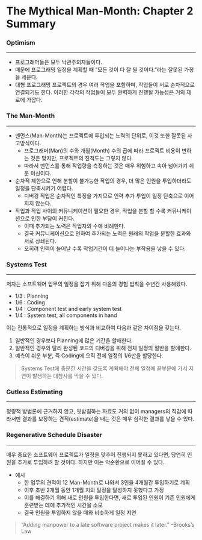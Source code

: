 # The Mythical Man-Month: Chapter 2 Summary

### Optimism

---

- 프로그래머들은 모두 낙관주의자들이다.
- 때문에 프로그래밍 일정을 계획할 때 “모든 것이 다 잘 될 것이다.”라는 잘못된 가정을 세운다.
- 대형 프로그래밍 프로젝트의 경우 여러 작업을 포함하며, 작업들이 서로 순차적으로 연결되기도 한다. 이러한 각각의 작업들이 모두 완벽하게 진행될 가능성은 거의 제로에 가깝다.

### The Man-Month

---

- 맨먼스(Man-Month)는 프로젝트에 투입되는 노력의 단위로, 이것 또한 잘못된 사고방식이다.
    - 프로그래머(Man)의 수와 개월(Month) 수의 곱에 따라 프로젝트 비용이 변하는 것은 맞지만, 프로젝트의 진척도는 그렇지 않다.
    - 따라서 맨먼스를 통해 작업량을 측정하는 것은 매우 위험하고 속아 넘어가기 쉬운 미신이다.
- 순차적 제한으로 인해 분할이 불가능한 작업의 경우, 더 많은 인원을 투입하더라도 일정을 단축시키기 어렵다.
    - 디버깅 작업은 순차적인 특징을 가지므로 인력 추가 투입이 일정 단축으로 이어지지 않는다.
- 작업과 작업 사이의 커뮤니케이션이 필요한 경우, 작업을 분할 할 수록 커뮤니케이션으로 인한 부담이 커진다.
    - 이때 추가되는 노력은 작업자의 수에 비례한다.
    - 결국 커뮤니케이션으로 인하여 추가되는 노력은 원래의 작업을 분할한 효과와 서로 상쇄된다.
    - 오히려 인력이 늘어날 수록 작업기간이 더 늘어나는 부작용을 낳을 수 있다.

### Systems Test

---

저자는 소프트웨어 업무의 일정을 잡기 위해 다음의 경험 법칙을 수년간 사용해왔다.

- 1/3 : Planning
- 1/6 : Coding
- 1/4 : Component test and early system test
- 1/4 : System test, all components in hand

이는 전통적으로 일정을 계획하는 방식과 비교하여 다음과 같은 차이점을 갖는다.

1. 일반적인 경우보다 Planning에 많은 기간을 할애한다.
2. 일반적인 경우와 달리 완성된 코드의 디버깅을 위해 전체 일정의 절반을 할애한다.
3. 예측이 쉬운 부분, 즉 Coding에 오직 전체 일정의 1/6만을 할당한다.

> Systems Test에 충분한 시간을 갖도록 계획해야 전체 일정에 끝부분에 가서 지연이 발생하는 대참사를 막을 수 있다.
> 

### Gutless Estimating

---

정량적 방법론에 근거하지 않고, 뒷받침하는 자료도 거의 없이 managers의 직감에 따라서만 결과를 보장하는 견적(estimate)을 내는 것은 매우 심각한 결과를 낳을 수 있다.

### Regenerative Schedule Disaster

---

매우 중요한 소프트웨어 프로젝트가 일정을 맞추어 진행되지 못하고 있다면, 당연히 인원을 추가로 투입하려 할 것이다. 하지만 이는 악순환으로 이어질 수 있다.

- 예시
    - 한 업무의 견적이 12 Man-Month로 나와서 3인을 4개월간 투입하기로 계획
    - 이후 초반 2개월 동안 1개월 치의 일정을 달성하지 못했다고 가정
    - 이를 해결하기 위해 새로 인원을 투입한다면, 새로 투입된 인원이 기존 인원에게 훈련받는 데에 추가적인 시간을 소모
    - 결국 인원을 투입하지 않을 때와 비슷하게 일정 지연

> “Adding manpower to a late software project makes it later.”
-Brooks’s Law
>